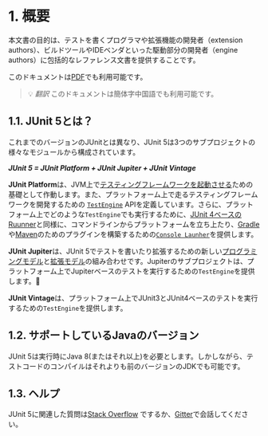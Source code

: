 # 1. 概要
本文書の目的は、テストを書くプログラマや拡張機能の開発者（extension authors）、ビルドツールやIDEベンダといった駆動部分の開発者（engine authors）に包括的なレファレンス文書を提供することです。

このドキュメントは[PDF](https://junit.org/junit5/docs/5.2.0/user-guide/index.pdf)でも利用可能です。

> 💡 *翻訳* このドキュメントは簡体字中国語でも利用可能です。

## 1.1. JUnit 5とは？
これまでのバージョンのJUnitとは異なり、JUnit 5は3つのサブプロジェクトの様々なモジュールから構成されています。

***JUnit 5 = JUnit Platform + JUnit Jupiter + JUnit Vintage***

**JUnit Platform**は、JVM上で[テスティングフレームワークを起動させる]()ための基礎として作動します。また、プラットフォーム上で走るテスティングフレームワークを開発するための [`TestEngine`](https://junit.org/junit5/docs/5.2.0/api/org/junit/platform/engine/TestEngine.html) APIを定義しています。さらに、プラットフォーム上でどのような`TestEngine`でも実行するために、[JUnit 4ベースのRuunner]()と同様に、コマンドラインからプラットフォームを立ち上たり、[Gradle]()や[Maven]()のためのプラグインを構築するための[`Console Launher`]()を提供します。

**JUnit Jupiter**は、JUnit 5でテストを書いたり拡張するための新しい[プログラミングモデル]()と[拡張モデル]()の組み合わせです。Jupiterのサブプロジェクトは、プラットフォーム上でJupiterベースのテストを実行するための`TestEngine`を提供します。

**JUnit Vintage**は、プラットフォーム上でJUnit3とJUnit4ベースのテストを実行するための`TestEngine`を提供します。

## 1.2. サポートしているJavaのバージョン
JUnit 5は実行時にJava 8(またはそれ以上)を必要とします。しかしながら、テストコードのコンパイルはそれよりも前のバージョンのJDKでも可能です。

## 1.3. ヘルプ
JUnit 5に関連した質問は[Stack Overflow](https://stackoverflow.com/questions/tagged/junit5) でするか、[Gitter](https://gitter.im/junit-team/junit5)で会話してください。
